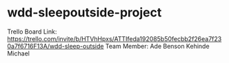 # wdd-sleepoutside-project

Trello Board Link: https://trello.com/invite/b/HTVhHpxs/ATTIfeda192085b50fecbb2f26ea7f230a7f6716F13A/wdd-sleep-outside
Team Member: Ade Benson Kehinde Michael

